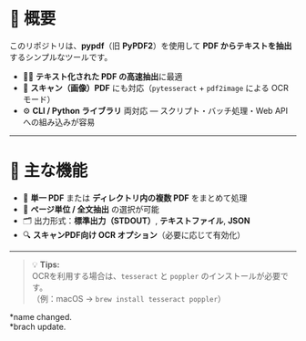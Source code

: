 # 📄 概要

このリポジトリは、**pypdf**（旧 **PyPDF2**）を使用して **PDF からテキストを抽出**するシンプルなツールです。  

- 🏃‍♂️ **テキスト化された PDF の高速抽出**に最適  
- 🧠 **スキャン（画像）PDF** にも対応（`pytesseract` + `pdf2image` による OCR モード）  
- ⚙️ **CLI / Python ライブラリ** 両対応 — スクリプト・バッチ処理・Web API への組み込みが容易  

---

# 🔧 主な機能

- 📘 **単一 PDF** または **ディレクトリ内の複数 PDF** をまとめて処理  
- 🧩 **ページ単位 / 全文抽出** の選択が可能  
- 🗂️ 出力形式：**標準出力（STDOUT）**, **テキストファイル**, **JSON**  
- 🔍 **スキャンPDF向け OCR オプション**（必要に応じて有効化）  

---

> 💡 **Tips:**  
> OCRを利用する場合は、`tesseract` と `poppler` のインストールが必要です。  
> （例：macOS → `brew install tesseract poppler`）

*name changed.  
*brach update.